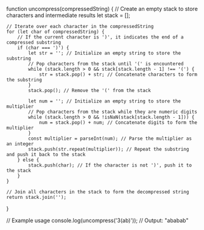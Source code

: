 function uncompress(compressedString) {
    // Create an empty stack to store characters and intermediate results
    let stack = [];
  
    // Iterate over each character in the compressedString
    for (let char of compressedString) {
        // If the current character is ')', it indicates the end of a compressed substring
        if (char === ')') {
            let str = ''; // Initialize an empty string to store the substring
            // Pop characters from the stack until '(' is encountered
            while (stack.length > 0 && stack[stack.length - 1] !== '(') {
                str = stack.pop() + str; // Concatenate characters to form the substring
            }
            stack.pop(); // Remove the '(' from the stack

            let num = ''; // Initialize an empty string to store the multiplier
            // Pop characters from the stack while they are numeric digits
            while (stack.length > 0 && !isNaN(stack[stack.length - 1])) {
                num = stack.pop() + num; // Concatenate digits to form the multiplier
            }
            const multiplier = parseInt(num); // Parse the multiplier as an integer
            stack.push(str.repeat(multiplier)); // Repeat the substring and push it back to the stack
        } else {
            stack.push(char); // If the character is not ')', push it to the stack
        }
    }

    // Join all characters in the stack to form the decompressed string
    return stack.join('');
}

// Example usage
console.log(uncompress('3(ab)')); // Output: "ababab"
